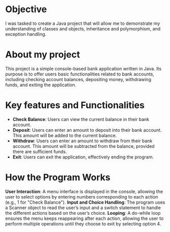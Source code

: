 # Objective

I was tasked to create a Java project that will allow me to demonstrate my understanding of classes and objects, inheritance and polymorphism, and exception handling. 

# About my project 

This project is a simple console-based bank application written in Java. Its purpose is to offer users basic functionalities related to bank accounts, including checking account balances, depositing money, withdrawing funds, and exiting the application.

# Key features and Functionalities 

- **Check Balance**: Users can view the current balance in their bank account.
- **Deposit**: Users can enter an amount to deposit into their bank account. This amount will be added to the current balance.
- **Withdraw**: Users can enter an amount to withdraw from their bank account. This amount will be subtracted from the balance, provided there are sufficient funds.
- **Exit**: Users can exit the application, effectively ending the program.

# How the Program Works
**User Interaction**: A menu interface is displayed in the console, allowing the user to select options by entering numbers corresponding to each action (e.g., 1 for "Check Balance").
**Input and Choice Handling**: The program uses a Scanner object to read the user’s input and a switch statement to handle the different actions based on the user’s choice.
**Looping**: A do-while loop ensures the menu keeps reappearing after each action, allowing the user to perform multiple operations until they choose to exit by selecting option 4.


